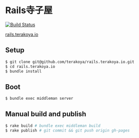# Rails寺子屋
[![Build Status](https://travis-ci.org/terakoya/rails.terakoya.io.png?branch=master)](https://travis-ci.org/terakoya/rails.terakoya.io)

[rails.terakoya.io](http://rails.terakoya.io)

## Setup

``` sh
$ git clone git@github.com/terakoya/rails.terakoya.io.git
$ cd rails.terakoya.io
$ bundle install
```

## Boot

``` sh
$ bundle exec middleman server
```

## Manual build and publish

``` sh
$ rake build # bundle exec middleman build
$ rake publish # git commit && git push origin gh-pages
```
